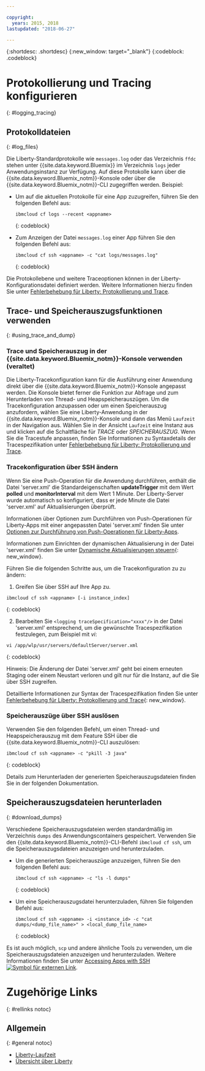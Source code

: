 ```yaml
---

copyright:
  years: 2015, 2018
lastupdated: "2018-06-27"

---
```


{:shortdesc: .shortdesc}
{:new_window: target="_blank"}
{:codeblock: .codeblock}

# Protokollierung und Tracing konfigurieren
{: #logging_tracing}

## Protokolldateien
{: #log_files}

Die Liberty-Standardprotokolle wie `messages.log` oder das Verzeichnis `ffdc` stehen unter {{site.data.keyword.Bluemix}} im Verzeichnis `logs` jeder Anwendungsinstanz zur Verfügung. Auf diese Protokolle kann über die {{site.data.keyword.Bluemix_notm}}-Konsole oder über die {{site.data.keyword.Bluemix_notm}}-CLI zugegriffen werden. Beispiel:

* Um auf die aktuellen Protokolle für eine App zuzugreifen, führen Sie den folgenden Befehl aus:

  ```
  ibmcloud cf logs --recent <appname>
  ```
  {: codeblock}


* Zum Anzeigen der Datei `messages.log` einer App führen Sie den folgenden Befehl aus:

  ```
  ibmcloud cf ssh <appname> -c "cat logs/messages.log"
  ```
  {: codeblock}

Die Protokollebene und weitere Traceoptionen können in der Liberty-Konfigurationsdatei definiert werden. Weitere Informationen hierzu finden Sie unter [Fehlerbehebung für Liberty: Protokollierung und Trace](http://www.ibm.com/support/knowledgecenter/SSEQTP_liberty/com.ibm.websphere.wlp.doc/ae/rwlp_logging.html).

## Trace- und Speicherauszugsfunktionen verwenden
{: #using_trace_and_dump}

### Trace und Speicherauszug in der {{site.data.keyword.Bluemix_notm}}-Konsole verwenden (veraltet)

Die Liberty-Tracekonfiguration kann für die Ausführung einer Anwendung direkt über die {{site.data.keyword.Bluemix_notm}}-Konsole angepasst werden. Die Konsole bietet ferner die Funktion zur Abfrage und zum Herunterladen von Thread- und Heapspeicherauszügen. Um die Tracekonfiguration anzupassen oder um einen Speicherauszug anzufordern, wählen Sie eine Liberty-Anwendung in der {{site.data.keyword.Bluemix_notm}}-Konsole und dann das Menü `Laufzeit` in der Navigation aus. Wählen Sie in der Ansicht `Laufzeit` eine Instanz aus und klicken auf die Schaltfläche für *TRACE* oder *SPEICHERAUSZUG*. Wenn Sie die Tracestufe anpassen, finden Sie Informationen zu Syntaxdetails der Tracespezifikation unter [Fehlerbehebung für Liberty: Protokollierung und Trace](http://www.ibm.com/support/knowledgecenter/SSEQTP_liberty/com.ibm.websphere.wlp.doc/ae/rwlp_logging.html).

### Tracekonfiguration über SSH ändern

Wenn Sie eine Push-Operation für die Anwendung durchführen, enthält die Datei 'server.xml' die Standardeigenschaften **updateTrigger** mit dem Wert **polled** und **monitorInterval** mit dem Wert 1 Minute. Der Liberty-Server wurde automatisch so konfiguriert, dass er jede Minute die Datei 'server.xml' auf Aktualisierungen überprüft.

Informationen über Optionen zum Durchführen von Push-Operationen für Liberty-Apps mit einer angepassten Datei 'server.xml' finden Sie unter [Optionen zur Durchführung von Push-Operationen für Liberty-Apps](https://console.ng.bluemix.net/docs/runtimes/liberty/optionsForPushing.html#options_for_pushing).

Informationen zum Einrichten der dynamischen Aktualisierung in der Datei 'server.xml' finden Sie unter [Dynamische Aktualisierungen steuern](https://www.ibm.com/support/knowledgecenter/SSEQTP_liberty/com.ibm.websphere.wlp.doc/ae/twlp_setup_dyn_upd.html){: new_window}.

Führen Sie die folgenden Schritte aus, um die Tracekonfiguration zu zu ändern:

1. Greifen Sie über SSH auf Ihre App zu.

  ```
 ibmcloud cf ssh <appname> [-i instance_index]
  ```
  {: codeblock}

2. Bearbeiten Sie `<logging traceSpecification="xxxx"/>` in der Datei 'server.xml' entsprechend, um die gewünschte Tracespezifikation festzulegen, zum Beispiel mit *vi*:

  ```
vi /app/wlp/usr/servers/defaultServer/server.xml
  ```
  {: codeblock}

Hinweis: Die Änderung der Datei 'server.xml' geht bei einem erneuten Staging oder einem Neustart verloren und gilt nur für die Instanz, auf die Sie über SSH zugreifen.

Detaillierte Informationen zur Syntax der Tracespezifikation finden Sie unter [Fehlerbehebung für Liberty: Protokollierung und Trace](http://www.ibm.com/support/knowledgecenter/SSEQTP_liberty/com.ibm.websphere.wlp.doc/ae/rwlp_logging.html){: new_window}.

### Speicherauszüge über SSH auslösen

Verwenden Sie den folgenden Befehl, um einen Thread- und Heapspeicherauszug mit dem Feature SSH über die {{site.data.keyword.Bluemix_notm}}-CLI auszulösen:

  ```
 ibmcloud cf ssh <appname> -c "pkill -3 java"
  ```
  {: codeblock}

Details zum Herunterladen der generierten Speicherauszugsdateien finden Sie in der folgenden Dokumentation.

## Speicherauszugsdateien herunterladen
{: #download_dumps}

Verschiedene Speicherauszugsdateien werden standardmäßig im Verzeichnis `dumps` des Anwendungscontainers gespeichert. Verwenden Sie den {{site.data.keyword.Bluemix_notm}}-CLI-Befehl `ibmcloud cf ssh`, um die Speicherauszugsdateien anzuzeigen und herunterzuladen.

* Um die generierten Speicherauszüge anzuzeigen, führen Sie den folgenden Befehl aus:

  ```
  ibmcloud cf ssh <appname> -c "ls -l dumps"
  ```
  {: codeblock}

* Um eine Speicherauszugsdatei herunterzuladen, führen Sie folgenden Befehl aus:

  ```
  ibmcloud cf ssh <appname> -i <instance_id> -c "cat dumps/<dump_file_name>" > <local_dump_file_name>
  ```
  {: codeblock}

Es ist auch möglich, `scp` und andere ähnliche Tools zu verwenden, um die Speicherauszugsdateien anzuzeigen und herunterzuladen. Weitere Informationen finden Sie unter [Accessing Apps with SSH ![Symbol für externen Link](../../icons/launch-glyph.svg "Symbol für externen Link")](https://docs.cloudfoundry.org/devguide/deploy-apps/ssh-apps.html).

# Zugehörige Links
{: #rellinks notoc}
## Allgemein
{: #general notoc}
* [Liberty-Laufzeit](index.html)
* [Übersicht über Liberty](https://www.ibm.com/support/knowledgecenter/SSEQTP_liberty/com.ibm.websphere.wlp.doc/ae/cwlp_about.html)

